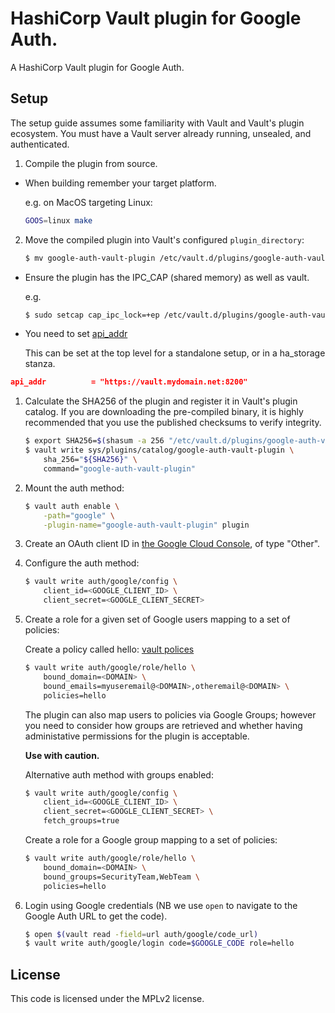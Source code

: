 # HashiCorp Vault plugin for Google Auth.

A HashiCorp Vault plugin for Google Auth.

## Setup

The setup guide assumes some familiarity with Vault and Vault's plugin
ecosystem. You must have a Vault server already running, unsealed, and
authenticated.

1. Compile the plugin from source.

* When building remember your target platform.

  e.g. on MacOS targeting Linux:
  ```sh
  GOOS=linux make
  ```

2. Move the compiled plugin into Vault's configured `plugin_directory`:

   ```sh
   $ mv google-auth-vault-plugin /etc/vault.d/plugins/google-auth-vault-plugin
   ```

* Ensure the plugin has the IPC_CAP (shared memory) as well as vault.

  e.g.
  ```sh
  $ sudo setcap cap_ipc_lock=+ep /etc/vault.d/plugins/google-auth-vault-plugin
  ```

* You need to set [api_addr](https://www.vaultproject.io/docs/configuration/index.html#api_addr)

  This can be set at the top level for a standalone setup, or in a ha_storage stanza.

```json
api_addr          = "https://vault.mydomain.net:8200"
```

1. Calculate the SHA256 of the plugin and register it in Vault's plugin catalog.
If you are downloading the pre-compiled binary, it is highly recommended that
you use the published checksums to verify integrity.

   ```sh
   $ export SHA256=$(shasum -a 256 "/etc/vault.d/plugins/google-auth-vault-plugin" | cut -d' ' -f1)
   $ vault write sys/plugins/catalog/google-auth-vault-plugin \
       sha_256="${SHA256}" \
       command="google-auth-vault-plugin"
   ```

1. Mount the auth method:

   ```sh
   $ vault auth enable \
       -path="google" \
       -plugin-name="google-auth-vault-plugin" plugin
   ```

1. Create an OAuth client ID in [the Google Cloud Console](https://console.cloud.google.com/apis/credentials), of type "Other".

1. Configure the auth method:

   ```sh
   $ vault write auth/google/config \
       client_id=<GOOGLE_CLIENT_ID> \
       client_secret=<GOOGLE_CLIENT_SECRET>
   ```

1. Create a role for a given set of Google users mapping to a set of policies:

   Create a policy called hello: [vault polices](https://www.vaultproject.io/intro/getting-started/policies.html)

   ```sh
   $ vault write auth/google/role/hello \
       bound_domain=<DOMAIN> \
       bound_emails=myuseremail@<DOMAIN>,otheremail@<DOMAIN> \
       policies=hello
   ```

   The plugin can also map users to policies via Google Groups; however you need to consider how groups are retrieved and whether having administative permissions for the plugin is acceptable.

   **Use with caution.**

   Alternative auth method with groups enabled:
   ```sh
   $ vault write auth/google/config \
       client_id=<GOOGLE_CLIENT_ID> \
       client_secret=<GOOGLE_CLIENT_SECRET> \
       fetch_groups=true
   ```

   Create a role for a Google group mapping to a set of policies:
   ```sh
   $ vault write auth/google/role/hello \
       bound_domain=<DOMAIN> \
       bound_groups=SecurityTeam,WebTeam \
       policies=hello
   ```

1. Login using Google credentials (NB we use `open` to navigate to the Google Auth URL to get the code).

   ```sh
   $ open $(vault read -field=url auth/google/code_url)
   $ vault write auth/google/login code=$GOOGLE_CODE role=hello
   ```


## License

This code is licensed under the MPLv2 license.

